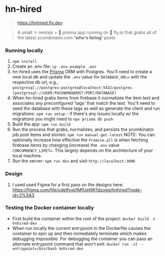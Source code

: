 # hn-hired

> https://hnhired.fly.dev

> A small ⚛️ remixjs + 🐘 prisma app running on 🎈 fly.io that grabs all of the latest ycombinator.com **'who's hiring'** posts


### Running locally

1. ```npm install```
2. Create an .env file: ```cp .env.example .env```
3. hn-hired uses the [Prisma](https://www.prisma.io/docs/concepts/database-connectors/postgresql) ORM with Postgres.  You'll need to create a new local db and update the `.env` value for `DATABASE_URL=` with the respective db url, e.g., `postgresql://postgres:postgres@localhost:5432/postgres` `(postgresql://USER:PASSWORD@HOST:PORT/DATABASE)` 
4.  When hn-hired grabs items from firebase it normalizes the item text and associates any preconfigured 'tags' that match the text.  You'll need to seed the database with these tags as well as generate the client and run migrations: ```npm run setup``` - if there's any issues locally w/ the migrations you might need to `npx prisma db push`
5.  Build the app: ```npm run build```
6.  Run the process that grabs, normalizes, and persists the ycombinator job post items and stories: ```npm run manual-get-latest``` NOTE:  You can optionally increase how effective the `Promise.all` is when fetching firebase items by changing (increase) the `.env` value `CONCURRENCY_LIMIT=`. This largely depends on the architecture of your local machine.  
7.  Run the server: ```npm run dev``` and visit `http://localhost:3000`

### Design

1.  I used used Figma for a first pass on the designs here: https://figma.com/file/cdelfyxq1MfUet9K1dzogg/hnhired?node-id=2%3A3

### Testing the Docker container locally

- First build the container within the root of the project: `docker build -t hnhired-dev .`
- When run locally the current entrypoint in the Dockerfile causes the container to spin up and then immediately terminate which makes debugging impossible.  For debugging the container you can pass an alternate entrypoint command that won't exit: `docker run -it --entrypoint=/bin/bash hnhired-dev` 
